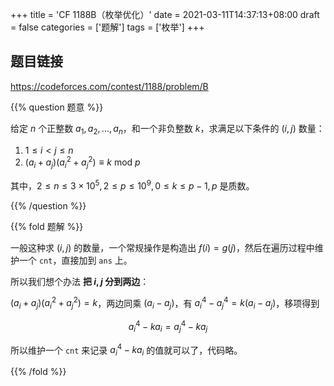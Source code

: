 +++
title = 'CF 1188B（枚举优化）'
date = 2021-03-11T14:37:13+08:00
draft = false
categories = ['题解']
tags = ['枚举']
+++

## 题目链接
https://codeforces.com/contest/1188/problem/B

{{% question 题意 %}}

给定 $n$ 个正整数 $a_1,a_2,...,a_n$，和一个非负整数 $k$，求满足以下条件的 $(i,j)$ 数量：

1. $1\leq i < j \leq n$
2. $(a_i+a_j)(a_i^2+a_j^2) \equiv k \text{ mod } p$

其中，$2 \leq n \leq 3 \times 10^5, 2 \leq p \leq 10^9, 0\leq k \leq p-1, p$ 是质数。
 
{{% /question %}}

{{% fold 题解 %}}

一般这种求 $(i,j)$ 的数量，一个常规操作是构造出 $f(i) = g(j)$，然后在遍历过程中维护一个 `cnt`，直接加到 `ans` 上。

所以我们想个办法 **把 $i,j$ 分到两边**：

$(a_i+a_j)(a_i^2+a_j^2) = k$，两边同乘 $(a_i-a_j)$，有 $a_i^4-a_j^4 = k(a_i-a_j)$，移项得到

$$a_i^4 - ka_i = a_j^4-ka_j$$

所以维护一个 `cnt` 来记录 $a_i^4 - ka_i$ 的值就可以了，代码略。

{{% /fold %}}